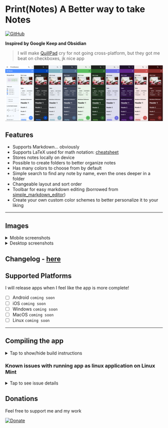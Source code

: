 # Print(Notes) A Better way to take Notes

[![GitHub](https://img.shields.io/github/license/RoBoT095/printnotes)](https://github.com/RoBoT095/printnotes/blob/main/LICENSE)

**Inspired by Google Keep and Obsidian**

> I will make <a href='https://github.com/quillpad/quillpad'>QuillPad</a> cry for not going cross-platform, but they got me beat on checkboxes, jk nice app

<img src="https://github.com/RoBoT095/printnotes/blob/main/images/AllThemes2-smaller.png?raw=true" alt="all themes" />

## Features

- Supports Markdown... obviously
- Supports LaTeX used for math notation: <a href='https://quickref.me/latex'>cheatsheet</a>
- Stores notes locally on device
- Possible to create folders to better organize notes
- Has many colors to choose from by default
- Simple search to find any note by name, even the ones deeper in a folder
- Changeable layout and sort order
- Toolbar for easy markdown editing (borrowed from [simple_markdown_editor](https://github.com/zahniar88/simple_markdown_editor))
- Create your own custom color schemes to better personalize it to your liking
<!-- - Supports Windows, Mac, Linux, Android, and iOS -->

---

## Images

<details close>
<summary>Mobile screenshots</summary>

<p>
  <img src="https://github.com/RoBoT095/printnotes/blob/main/images/Phone/PhoneGridView.png?raw=true" alt="phone grid view" width=200 />
  <img src="https://github.com/RoBoT095/printnotes/blob/main/images/Phone/PhoneListView.png?raw=true" alt="phone list view" width=200 />
  <img src="https://github.com/RoBoT095/printnotes/blob/main/images/Phone/PhoneTreeView.png?raw=true" alt="phone tree view" width=200 />
  <img src="https://github.com/RoBoT095/printnotes/blob/main/images/Phone/PhoneEditor.png?raw=true" alt="phone editor preview" width=200 />
  <img src="https://github.com/RoBoT095/printnotes/blob/main/images/Phone/PhoneEditing.png?raw=true" alt="phone editor edit" width=200 />
  <img src="https://github.com/RoBoT095/printnotes/blob/main/images/Phone/PhoneSettings.png?raw=true" alt="phone settings" width=200 />
  <img src="https://github.com/RoBoT095/printnotes/blob/main/images/Phone/PhoneAdvancedSearch.png?raw=true" alt="phone tag search" width=200 />
</p>

</details>

<details close>
<summary>Desktop screenshots</summary>

<p>
  <img src="https://github.com/RoBoT095/printnotes/blob/main/images/Desktop/DesktopGridView.png?raw=true" alt="desktop grid view" width=500 />
  <img src="https://github.com/RoBoT095/printnotes/blob/main/images/Desktop/DesktopListView.png?raw=true" alt="desktop list view" width=500 />
  <img src="https://github.com/RoBoT095/printnotes/blob/main/images/Desktop/DesktopTreeView.png?raw=true" alt="desktop tree view" width=500 />
  <img src="https://github.com/RoBoT095/printnotes/blob/main/images/Desktop/DesktopEditor.png?raw=true" alt="desktop editor" width=500 />
</p>
</details>

## Changelog - [here](https://github.com/RoBoT095/printnotes/blob/main/CHANGELOG.md)

<!-- ## Possible Future Features (not guaranteed)

- - [x] Custom themes with import capability
- - [x] Advanced search with filters
- - [x] Tags
- - [ ] Upload and attach pictures
- - [ ] Share files from app
- - [ ] Mobile Widgets 🤔?
  - One Way Sync Options (Bi-Directional Sync will come in the distant future)
    - - [ ] NextCloud
    - - [ ] RSync
    - - [ ] FTP
    - ~~Dropbox~~
    - ~~Google Drive~~ -->

## Supported Platforms

I will release apps when I feel like the app is more complete!

- [ ] Android `coming soon`
- [ ] iOS `coming soon`
- [ ] Windows `coming soon`
- [ ] MacOS `coming soon`
- [ ] Linux `coming soon`

---

## Compiling the app

<details close>
<summary>Tap to show/hide build instructions</summary>

Make sure you have a working flutter sdk setup. If not installed, go to [Install - Flutter](https://docs.flutter.dev/get-started/install) and select your platform.

Be sure to disable signing on build.gradle or change keystore to sign the app.

Before you start building, run these commands:

```
$ flutter channel stable
```

```
$ flutter upgrade
```

After that, building is as simple as running these commands:

```
$ flutter pub get
```

```
$ flutter run lib/main.dart
```

```
$ flutter build <target>
```

## Targets available for flutter:

- `aar`: Build a repository containing an AAR and a POM file.
- `apk`: Build an Android APK file from app.
- `appbundle`: Build an Android App Bundle file from app.
- `bundle`: Build the Flutter assets directory from app.
- `web`: Build a web application bundle. **(Won't work because app needs device storage access)**

### Device host specific

In other words, compiling can only be done on device you are compiling for (ex: `app.exe` requires windows)

- `linux`: Build a Linux desktop application.
- `windows`: Build a Windows desktop application.
- `macos`: Build a MacOS desktop application.
  - `ipa`: Build an iOS App Store Package from app.

</details>

### Known issues with running app as linux application on Linux Mint

<details close>
<summary>Tap to see issue details</summary>

**<u>Note: This doesn't seem to affect other types of distros, or when running android emulator</u>**

Running as linux application on flutter version _3.24.0-3.24.3_ causes any **TextFields** to <u>slows down</u> or <u>crash</u> the app (ex. editing note, creating note/folder, searching, etc), best workaround currently is to switch to version [3.22.3 following this link](https://docs.flutter.dev/release/upgrade#switching-to-a-specific-flutter-version) and changing all `onPopInvokedWithResult` to just `onPopInvoked` as it doesn't exist in this version, if you are still having issues, try running `flutter clean` then `flutter run lib/main.dart` again, let me know if you have any other issues or need a step-by-step guide.

</details>

## Donations

Feel free to support me and my work

[![Donate](https://liberapay.com/assets/widgets/donate.svg)](https://liberapay.com/RoBoT_095/donate)
